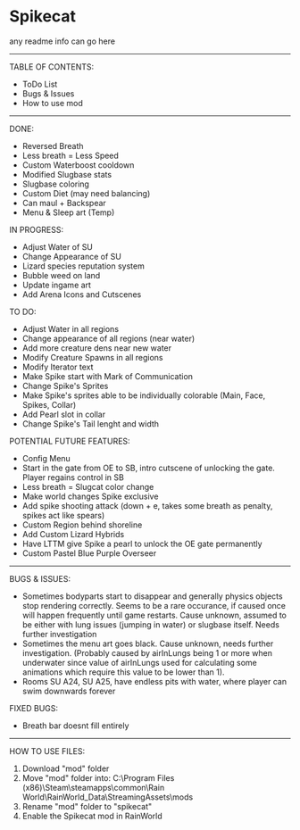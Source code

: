 # Spikecat
any readme info can go here

----------------------
TABLE OF CONTENTS:
- ToDo List
- Bugs & Issues
- How to use mod
----------------------

DONE:
- Reversed Breath
- Less breath = Less Speed
- Custom Waterboost cooldown
- Modified Slugbase stats
- Slugbase coloring
- Custom Diet (may need balancing)
- Can maul + Backspear
- Menu & Sleep art (Temp)


IN PROGRESS:
- Adjust Water of SU
- Change Appearance of SU
- Lizard species reputation system
- Bubble weed on land
- Update ingame art
- Add Arena Icons and Cutscenes

TO DO:
- Adjust Water in all regions
- Change appearance of all regions (near water)
- Add more creature dens near new water
- Modify Creature Spawns in all regions
- Modify Iterator text
- Make Spike start with Mark of Communication
- Change Spike's Sprites
- Make Spike's sprites able to be individually colorable (Main, Face, Spikes, Collar)
- Add Pearl slot in collar
- Change Spike's Tail lenght and width


POTENTIAL FUTURE FEATURES:
- Config Menu
- Start in the gate from OE to SB, intro cutscene of unlocking the gate. Player regains control in SB
- Less breath = Slugcat color change
- Make world changes Spike exclusive
- Add spike shooting attack (down + e, takes some breath as penalty, spikes act like spears)
- Custom Region behind shoreline
- Add Custom Lizard Hybrids
- Have LTTM give Spike a pearl to unlock the OE gate permanently
- Custom Pastel Blue Purple Overseer

-------------------------------------

BUGS & ISSUES:
- Sometimes bodyparts start to disappear and generally physics objects stop rendering correctly. Seems to be a rare occurance, if caused once will happen frequently until game restarts. Cause unknown, assumed to be either with lung issues (jumping in water) or slugbase itself. Needs further investigation
- Sometimes the menu art goes black. Cause unknown, needs further investigation. (Probably caused by airInLungs being 1 or more when underwater since value of airInLungs used for calculating some animations which require this value to be lower than 1).
- Rooms SU A24, SU A25, have endless pits with water, where player can swim downwards forever 

FIXED BUGS:
- Breath bar doesnt fill entirely

-------------------------------------

HOW TO USE FILES:
1) Download "mod" folder
2) Move "mod" folder into: C:\Program Files (x86)\Steam\steamapps\common\Rain World\RainWorld_Data\StreamingAssets\mods
3) Rename "mod" folder to "spikecat"
4) Enable the Spikecat mod in RainWorld
